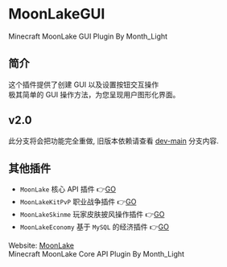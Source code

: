 # MoonLakeGUI
Minecraft MoonLake GUI Plugin
By Month_Light
## 简介
这个插件提供了创建 GUI 以及设置按钮交互操作<br />
极其简单的 GUI 操作方法，为您呈现用户图形化界面。

## v2.0
此分支将会把功能完全重做, 旧版本依赖请查看 [dev-main](https://github.com/McMoonLakeDev/GUI/tree/dev-main) 分支内容.

## 其他插件
* `MoonLake` 核心 API 插件 :point_right:[GO](http://github.com/u2g/MoonLake "MoonLake Plugin")
* `MoonLakeKitPvP` 职业战争插件 :point_right:[GO](http://github.com/u2g/MoonLakeKitPvP "MoonLake KitPvP Plugin")
* `MoonLakeSkinme` 玩家皮肤披风操作插件 :point_right:[GO](http://github.com/u2g/MoonLakeSkinme "MoonLake Skinme Plugin")
* `MoonLakeEconomy` 基于 `MySQL` 的经济插件 :point_right:[GO](http://github.com/u2g/MoonLakeEconomy "MoonLake Economy Plugin")

Website: [MoonLake](http://www.mcyszh.com "MoonLake Website")<br />
Minecraft MoonLake Core API Plugin
By Month_Light